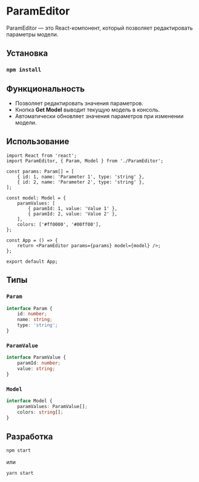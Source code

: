# ParamEditor

ParamEditor — это React-компонент, который позволяет редактировать параметры модели.

## Установка

### `npm install`


## Функциональность
- Позволяет редактировать значения параметров.
- Кнопка **Get Model** выводит текущую модель в консоль.
- Автоматически обновляет значения параметров при изменении модели.


## Использование

```tsx
import React from 'react';
import ParamEditor, { Param, Model } from './ParamEditor';

const params: Param[] = [
    { id: 1, name: 'Parameter 1', type: 'string' },
    { id: 2, name: 'Parameter 2', type: 'string' },
];

const model: Model = {
    paramValues: [
        { paramId: 1, value: 'Value 1' },
        { paramId: 2, value: 'Value 2' },
    ],
    colors: ['#ff0000', '#00ff00'],
};

const App = () => {
    return <ParamEditor params={params} model={model} />;
};

export default App;
```



## Типы

### `Param`
```ts
interface Param {
    id: number;
    name: string;
    type: 'string';
}
```

### `ParamValue`
```ts
interface ParamValue {
    paramId: number;
    value: string;
}
```

### `Model`
```ts
interface Model {
    paramValues: ParamValue[];
    colors: string[];
}
```

## Разработка

```sh
npm start
```

или

```sh
yarn start
```



